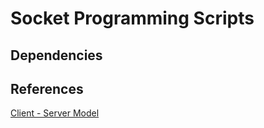 # Socket Programming Scripts


## Dependencies


## References

[Client - Server Model](http://xmodulo.com/how-to-write-simple-tcp-server-and-client-in-perl.html)
